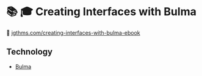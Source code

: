 # :books: :mortar_board: Creating Interfaces with Bulma

:link: [jgthms.com/creating-interfaces-with-bulma-ebook](https://jgthms.com/creating-interfaces-with-bulma-ebook/)

## Technology

- [Bulma](https://bulma.io/)
